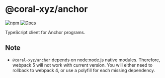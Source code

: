 # @coral-xyz/anchor

[![npm](https://img.shields.io/npm/v/@coral-xyz/anchor.svg?color=blue)](https://www.npmjs.com/package/@coral-xyz/anchor)
[![Docs](https://img.shields.io/badge/docs-typedoc-blue)](https://coral-xyz.github.io/anchor/ts/index.html)

TypeScript client for Anchor programs.

## Note

- `@coral-xyz/anchor` depends on node:node.js native modules. Therefore, webpack 5 will not work with current version. You will either need to rollback to webpack 4, or use a polyfill for each missing dependency.
